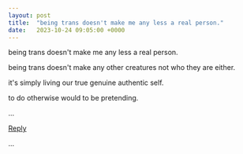 ```yaml
---
layout: post
title:  "being trans doesn't make me any less a real person."
date:   2023-10-24 09:05:00 +0000
---
```


being trans doesn't make me any less a real person.

being trans doesn't make any other creatures not who they are either.

it's simply living our true genuine authentic self.

to do otherwise would to be pretending.

...

<a href="mailto:TheNovimatrem@protonmail.ch?subject=RE%3A%20Social%20post%20-%202023-10-24">Reply</a>

...
